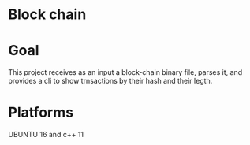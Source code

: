 Block chain
=======

Goal
==========
This project receives as an input a block-chain binary file, parses it,
and provides a cli to show trnsactions by their hash and their legth.

Platforms
============
UBUNTU 16 and c++ 11


